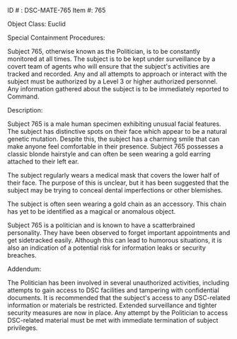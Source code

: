 ID # : DSC-MATE-765
Item #: 765

Object Class: Euclid

Special Containment Procedures:

Subject 765, otherwise known as the Politician, is to be constantly monitored at all times. The subject is to be kept under surveillance by a covert team of agents who will ensure that the subject's activities are tracked and recorded. Any and all attempts to approach or interact with the subject must be authorized by a Level 3 or higher authorized personnel. Any information gathered about the subject is to be immediately reported to Command.

Description:

Subject 765 is a male human specimen exhibiting unusual facial features. The subject has distinctive spots on their face which appear to be a natural genetic mutation. Despite this, the subject has a charming smile that can make anyone feel comfortable in their presence. Subject 765 possesses a classic blonde hairstyle and can often be seen wearing a gold earring attached to their left ear.

The subject regularly wears a medical mask that covers the lower half of their face. The purpose of this is unclear, but it has been suggested that the subject may be trying to conceal dental imperfections or other blemishes.

The subject is often seen wearing a gold chain as an accessory. This chain has yet to be identified as a magical or anomalous object.

Subject 765 is a politician and is known to have a scatterbrained personality. They have been observed to forget important appointments and get sidetracked easily. Although this can lead to humorous situations, it is also an indication of a potential risk for information leaks or security breaches.

Addendum:

The Politician has been involved in several unauthorized activities, including attempts to gain access to DSC facilities and tampering with confidential documents. It is recommended that the subject's access to any DSC-related information or materials be restricted. Extended surveillance and tighter security measures are now in place. Any attempt by the Politician to access DSC-related material must be met with immediate termination of subject privileges.